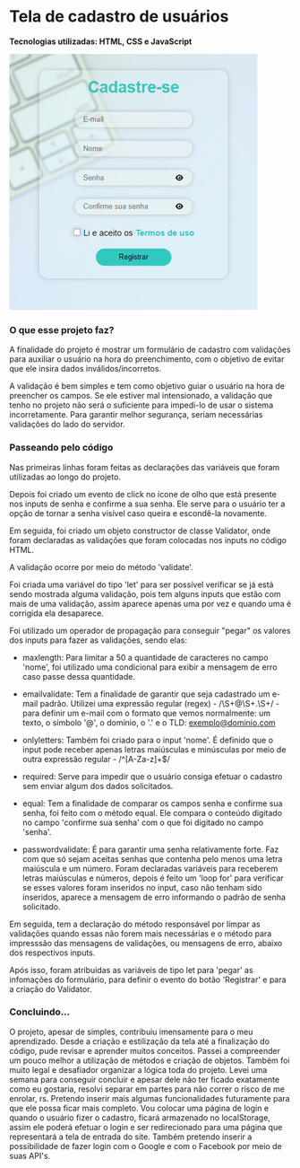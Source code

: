 # Tela de cadastro de usuários

**Tecnologias utilizadas: HTML, CSS e JavaScript**

![Logo](img01.PNG)

### O que esse projeto faz?

A finalidade do projeto é mostrar um formulário de cadastro com validações para auxiliar o usuário na hora do preenchimento, com o objetivo de evitar que ele insira dados inválidos/incorretos.

A validação é bem simples e tem como objetivo guiar o usuário na hora de preencher os campos.
Se ele estiver mal intensionado, a validação que tenho no projeto não será o suficiente para impedi-lo de usar o sistema incorretamente. Para garantir melhor segurança, seriam necessárias validações do lado do servidor.

### Passeando pelo código

Nas primeiras linhas foram feitas as declarações das variáveis que foram utilizadas ao longo do projeto.

Depois foi criado um evento de click no ícone de olho que está presente nos inputs de senha e confirme a sua senha. Ele serve para o usuário ter a opção de tornar a senha visível caso queira e escondê-la novamente.

Em seguida, foi criado um objeto constructor de classe Validator, onde foram declaradas as validações que foram colocadas nos inputs no código HTML.

A validação ocorre por meio do método 'validate'.

Foi criada uma variável do tipo 'let' para ser possível verificar se já está sendo mostrada alguma validação, pois tem alguns inputs que estão com mais de uma validação, assim aparece apenas uma por vez e quando uma é corrigida ela desaparece.

Foi utilizado um operador de propagação para conseguir "pegar" os valores dos inputs para fazer as validações, sendo elas: 

- maxlength: Para limitar a 50 a quantidade de caracteres no campo 'nome', foi utilizado uma condicional para exibir a mensagem de erro caso passe dessa quantidade.

- emailvalidate: Tem a finalidade de garantir que seja cadastrado um e-mail padrão. Utilizei uma expressão regular (regex) - /\S+@\S+\.\S+/ - para definir um e-mail com o formato que vemos normalmente: um texto, o símbolo '@', o domínio, o '.' e o TLD: exemplo@dominio.com

- onlyletters: Também foi criado para o input 'nome'. É definido que o input pode receber apenas letras maiúsculas e minúsculas por meio de outra expressão regular - /^[A-Za-z]+$/

- required: Serve para impedir que o usuário consiga efetuar o cadastro sem enviar algum dos dados solicitados.

- equal: Tem a finalidade de comparar os campos senha e confirme sua senha, foi feito com o método equal. Ele compara o conteúdo digitado no campo 'confirme sua senha' com o que foi digitado no campo 'senha'.

- passwordvalidate: É para garantir uma senha relativamente forte. Faz com que só sejam aceitas senhas que contenha pelo menos uma letra maiúscula e um número. 
Foram declaradas variáveis para receberem letras maiúsculas e números, depois é feito um 'loop for' para verificar se esses valores foram inseridos no  input, caso não tenham sido inseridos, aparece a mensagem de erro informando o padrão de senha solicitado.

Em seguida, tem a declaração do método responsável por limpar as validações quando essas não forem mais necessárias e o método para impresssão das mensagens de validações, ou mensagens de erro, abaixo dos respectivos inputs.

Após isso, foram atribuidas as variáveis de tipo let para 'pegar' as infomações do formulário, para definir o evento do botão 'Registrar' e para a criação do Validator. 

### Concluindo...

O projeto, apesar de simples, contribuiu imensamente para o meu aprendizado. 
Desde a criação e estilização da tela até a finalização do código, pude revisar e aprender muitos conceitos.
Passei a compreender um pouco melhor a utilização de métodos e criação de objetos.
Também foi muito legal e desafiador organizar a lógica toda do projeto.
Levei uma semana para conseguir concluir e apesar dele não ter ficado exatamente como eu gostaria, resolvi separar em partes para não correr o risco de me enrolar, rs.
Pretendo inserir mais algumas funcionalidades futuramente para que ele possa ficar mais completo. 
Vou colocar uma página de login e quando o usuário fizer o cadastro, ficará armazenado no localStorage, assim ele poderá efetuar o login e ser redirecionado para uma página que representará a tela de entrada do site.
Também pretendo inserir a possibilidade de fazer login com o Google e com o Facebook por meio de suas API's.

